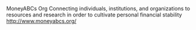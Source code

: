 MoneyABCs Org
Connecting individuals, institutions, and organizations to resources and research in order to cultivate personal financial stability
http://www.moneyabcs.org/
